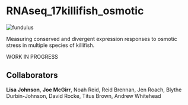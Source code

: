 # RNAseq_17killifish_osmotic

![](https://github.com/joemcgirr/RNAseq_17killifish_osmotic/blob/main/14_killifish.png "fundulus")  


Measuring conserved and divergent expression responses to osmotic stress in multiple species of killifish.

WORK IN PROGRESS

## Collaborators
<b>Lisa Johnson</b>, <b>Joe McGirr</b>, Noah Reid, Reid Brennan, Jen Roach, Blythe Durbin-Johnson, David Rocke, Titus Brown, Andrew Whitehead

